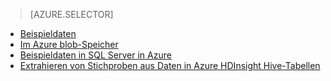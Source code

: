 > [AZURE.SELECTOR]
- [Beispieldaten](../articles/machine-learning/machine-learning-data-science-sample-data.md)
- [Im Azure blob-Speicher](../articles/machine-learning/machine-learning-data-science-sample-data-blob.md)
- [Beispieldaten in SQL Server in Azure](../articles/machine-learning/machine-learning-data-science-sample-data-sql-server.md)
- [Extrahieren von Stichproben aus Daten in Azure HDInsight Hive-Tabellen](../articles/machine-learning/machine-learning-data-science-sample-data-hive.md)

